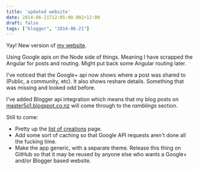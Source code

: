 ```yaml
---
title: 'updated website'
date: 2014-06-21T12:05:00.002+12:00
draft: false
tags: ["blogger", "2014-06-21"]
---
```


Yay! New version of [my website](http://jason.schwarzenberger.co.nz/).  
  
Using Google apis on the Node side of things. Meaning I have scrapped the Angular for posts and routing. Might put back some Angular routing later.  
  
I've noticed that the Google+ api now shows where a post was shared to (Public, a community, etc). It also shows reshare details. Something that was missing and looked odd before.  
  
I've added Blogger api integration which means that my blog posts on [master5o1.blogspot.co.nz](http://master5o1.blogspot.co.nz/) will come through to the _ramblings_ section.  
  
Still to come:  
  

*   Pretty up the [list of creations](http://jason.schwarzenberger.co.nz/Creations) page.
*   Add some sort of caching so that Google API requests aren't done all the fucking time.
*   Make the app generic, with a separate theme. Release this thing on GitHub so that it may be reused by anyone else who wants a Google+ and/or Blogger based website.